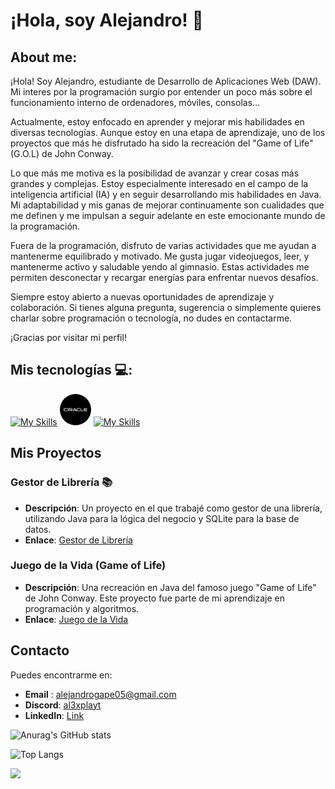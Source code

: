 # ¡Hola, soy Alejandro! 👋
## About me:
¡Hola! Soy Alejandro, estudiante de Desarrollo de Aplicaciones Web (DAW). Mi interes por la programación surgío por entender un poco más sobre el funcionamiento interno de ordenadores, móviles, consolas...

Actualmente, estoy enfocado en aprender y mejorar mis habilidades en diversas tecnologías. Aunque estoy en una etapa de aprendizaje, uno de los proyectos que más he disfrutado ha sido la recreación del "Game of Life" (G.O.L) de John Conway. 

Lo que más me motiva es la posibilidad de avanzar y crear cosas más grandes y complejas. Estoy especialmente interesado en el campo de la inteligencia artificial (IA) y en seguir desarrollando mis habilidades en Java. Mi adaptabilidad y mis ganas de mejorar continuamente son cualidades que me definen y me impulsan a seguir adelante en este emocionante mundo de la programación.

Fuera de la programación, disfruto de varias actividades que me ayudan a mantenerme equilibrado y motivado. Me gusta jugar videojuegos, leer, y mantenerme activo y saludable yendo al gimnasio. Estas actividades me permiten desconectar y recargar energías para enfrentar nuevos desafíos.

Siempre estoy abierto a nuevas oportunidades de aprendizaje y colaboración. Si tienes alguna pregunta, sugerencia o simplemente quieres charlar sobre programación o tecnología, no dudes en contactarme.

¡Gracias por visitar mi perfil!

## Mis tecnologías 💻:

[![My Skills](https://skillicons.dev/icons?i=java,html,css,mysql&theme=light)](https://skillicons.dev)
<a href="https://skillicons.dev"><img src="./ora.png" alt="Oracle" width="50" height="50" style="border-radius: 70%;"></a>
[![My Skills](https://skillicons.dev/icons?i=py,git&theme=light)](https://skillicons.dev)
## Mis Proyectos

### Gestor de Librería 📚

- **Descripción**: Un proyecto en el que trabajé como gestor de una librería, utilizando Java para la lógica del negocio y SQLite para la base de datos.
- **Enlace**: [Gestor de Librería](https://github.com/al3xplayt/gestorLibreria)

### Juego de la Vida (Game of Life)

- **Descripción**: Una recreación en Java del famoso juego "Game of Life" de John Conway. Este proyecto fue parte de mi aprendizaje en programación y algoritmos.
- **Enlace**: [Juego de la Vida](https://github.com/al3xplayt/GameOfLife-Conyaw-s-by-Ale)

## Contacto 

Puedes encontrarme en:

- **Email** : alejandrogape05@gmail.com
- **Discord**: [al3xplayt](https://discord.com/users/al3xplayt)
- **LinkedIn**: [Link](www.linkedin.com/in/alejandro-gallego-pérez-897020293)

![Anurag's GitHub stats](https://github-readme-stats.vercel.app/api?username=al3xplayt&show_icons=true&theme=transparent)

![Top Langs](https://github-readme-stats.vercel.app/api/top-langs/?username=al3xplayt&layout=compact&theme=transparent) 

[![](https://visitcount.itsvg.in/api?id=al3xplayt&label=Profile%20Views&color=6&icon=0&pretty=false)](https://visitcount.itsvg.in)
